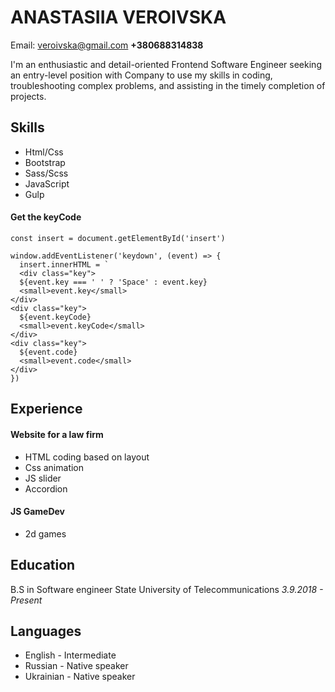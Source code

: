 # ANASTASIIA VEROIVSKA
Email: veroivska@gmail.com __+380688314838__

I'm an enthusiastic and detail-oriented Frontend Software
Engineer seeking an entry-level position with Company to
use my skills in coding, troubleshooting complex problems,
and assisting in the timely completion of projects.

## Skills
* Html/Css
* Bootstrap
* Sass/Scss
* JavaScript
* Gulp

#### Get the keyCode
```
const insert = document.getElementById('insert')

window.addEventListener('keydown', (event) => {
  insert.innerHTML = `
  <div class="key">
  ${event.key === ' ' ? 'Space' : event.key} 
  <small>event.key</small>
</div>
<div class="key">
  ${event.keyCode}
  <small>event.keyCode</small>
</div>
<div class="key">
  ${event.code}
  <small>event.code</small>
</div>
})
```

## Experience
#### Website for a law firm
* HTML coding based on layout
* Css animation
* JS slider
* Accordion


#### JS GameDev
* 2d games


## Education
B.S in Software engineer
State University of Telecommunications
*3.9.2018 - Present*

## Languages
* English - Intermediate
* Russian - Native speaker
* Ukrainian - Native speaker

